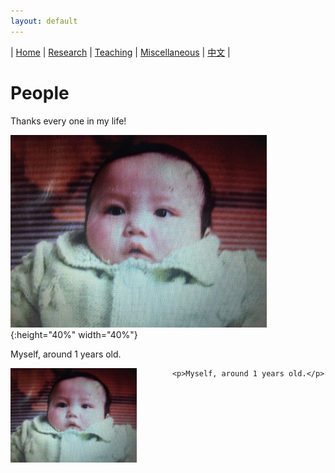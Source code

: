 ```yaml
---
layout: default
---
```

| [Home](index.md)  | [Research](research-en.md)    | [Teaching](teaching-en.md) | [Miscellaneous](miscellaneous-en.md)        | [中文](people-ch.md) |

# People

Thanks every one in my life!


![1](title.png){:height="40%" width="40%"}

Myself, around 1 years old.


<div style="width:100%;">
            <img src="title.png" align="left"  width="40%" height="40%"/>
            
            <p>Myself, around 1 years old.</p>
</div>

<meta name="googlebot" content="noindex" />
